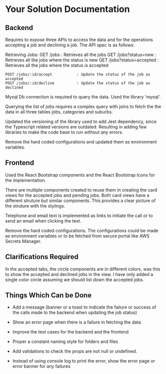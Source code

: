 Your Solution Documentation
===========================

## Backend

Requires to expose three APIs to access the data and for the operations accepting a job and declining a job. The API spec is as follows:

Retrieving Jobs:
    GET /jobs                       : Retrieves all the jobs
    GET /jobs?status=new            : Retrieves all the jobs where the status is new
    GET /jobs?status=accepted       : Retrieves all the jobs where the status is accepted

    POST /jobs/:id/accept           : Update the status of the job as accepted
    POST /jobs/:id/decline          : Update the status of the job as declined

Mysql Db connection is required to query the data. Used the library 'mysql'.

Querying the list of jobs requires a complex query with joins to fetch the the data in all three tables jobs, categories and suburbs.

Updated the versioning of the library used to add Jest dependency, since the Typescript related versions are outdated. Resulting in adding few libraries to make the code base to run without any errors.

Remove the hard coded configurations and updated them as environment variables.

## Frontend

Used the React Bootstrap components and the React Bootstrap Icons for the implementation.

There are multiple components created to reuse them in creating the card views for the accepted jobs and pending jobs. Both card views have a different struture but similar components. This provides a clear picture of the struture with the stylings.

Telephone and email text is implemented as links to initiate the call or to send an email when clicking the text.

Remove the hard coded configurations. The configurations could be made as environment variables or to be fetched from secure portal like AWS Secrets Manager.



## Clarifications Required

In the accepted tabs, the circle components are in different colors, was this to show the accepted and declined jobs in the view. I have only added a single color circle assuming we should list down the accepted jobs.

## Things Which Can be Done

* Add a message (banner or a toast to indicate the failure or success of the calls made to the backend when updating the job status)

* Show an error page when there is a failure in fetching the data 

* Improve the test cases for the backend and the frontend

* Proper a constant naming style for folders and files

* Add validations to check the props are not null or undefined.

* Instead of using console log to print the error, show the error page or error banner for any failures

